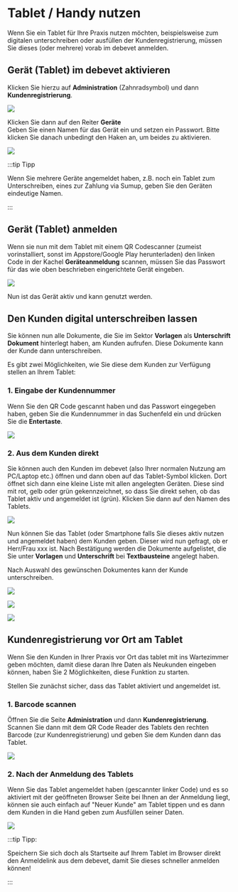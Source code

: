 # Tablet / Handy nutzen

Wenn Sie ein Tablet für Ihre Praxis nutzen möchten, beispielsweise zum digitalen unterschreiben oder ausfüllen der Kundenregistrierung,
müssen Sie dieses (oder mehrere) vorab im debevet anmelden.  

## Gerät (Tablet) im debevet aktivieren

Klicken Sie hierzu auf
**Administration** (Zahnradsymbol) und dann **Kundenregistrierung**.

![](../../static/img/erweiterungen/geraete_registrierung1.png)

Klicken Sie dann auf den Reiter **Geräte**   
Geben Sie einen Namen für das Gerät ein und setzen ein Passwort. Bitte klicken Sie danach unbedingt den Haken an, um beides zu aktivieren.

![](../../static/img/erweiterungen/geraete_registrierung2.png)

:::tip   Tipp

Wenn Sie mehrere Geräte angemeldet haben, z.B. noch ein Tablet zum Unterschreiben, eines zur Zahlung via Sumup, geben Sie den Geräten eindeutige Namen.

:::

## Gerät (Tablet) anmelden 

Wenn sie nun mit dem Tablet mit einem QR Codescanner (zumeist vorinstalliert, sonst im Appstore/Google Play herunterladen) den linken 
Code in der Kachel  **Geräteanmeldung** scannen, müssen Sie das Passwort für das wie oben beschrieben eingerichtete Gerät eingeben.  

![](../../static/img/Admin/tablet_anmeldung_screen.png)

Nun ist das Gerät aktiv und kann genutzt werden. 

## Den Kunden digital unterschreiben lassen  

Sie können nun alle Dokumente, die Sie im Sektor **Vorlagen** als **Unterschrift Dokument** hinterlegt haben, am Kunden aufrufen. 
Diese Dokumente kann der Kunde dann unterschreiben.  

Es gibt zwei Möglichkeiten, wie Sie diese dem Kunden zur Verfügung stellen an Ihrem Tablet:

### 1. Eingabe der Kundennummer  

Wenn Sie den QR Code gescannt haben und das Passwort eingegeben haben, geben Sie die Kundennummer in das Suchenfeld ein und drücken Sie die **Entertaste**.  

![](../../static/img/Admin/tablet_neukunde_screen.png)

### 2. Aus dem Kunden direkt  

Sie können auch den Kunden im debevet (also Ihrer normalen Nutzung am PC/Laptop etc.) öffnen und dann oben auf das Tablet-Symbol klicken.
Dort öffnet sich dann eine kleine Liste mit allen angelegten Geräten. Diese sind mit rot, gelb oder grün gekennzeichnet, so dass Sie direkt sehen,
ob das Tablet aktiv und angemeldet ist (grün). Klicken Sie dann auf den Namen des Tablets.  

![](../../static/img/Admin/tablet_nutzung2.png)  

Nun können Sie das Tablet (oder Smartphone falls Sie dieses aktiv nutzen und angemeldet haben) dem Kunden geben. Dieser wird nun gefragt, ob er
Herr/Frau xxx ist. Nach Bestätigung werden die Dokumente aufgelistet, die Sie unter **Vorlagen** und **Unterschrift** bei **Textbausteine** angelegt haben.

Nach Auswahl des gewünschen Dokumentes kann der Kunde unterschreiben.

![](../../static/img/Admin/tablet_nutzung_kunde.png)  

![](../../static/img/Admin/tablet_docs.png)  

![](../../static/img/Admin/tablet_signed.png)

## Kundenregistrierung vor Ort am Tablet  

Wenn Sie den Kunden in Ihrer Praxis vor Ort das tablet mit ins Wartezimmer geben möchten, damit diese daran Ihre Daten als Neukunden
eingeben können, haben Sie 2 Möglichkeiten, diese Funktion zu starten.

Stellen Sie zunächst sicher, dass das Tablet aktiviert und angemeldet ist. 

### 1. Barcode scannen  

Öffnen Sie die Seite **Administration** und dann **Kundenregistrierung**. Scannen Sie dann mit dem QR Code Reader des Tablets den rechten
Barcode (zur Kundenregistrierung) und geben Sie dem Kunden dann das Tablet.

![](../../static/img/Admin/tablet_scan_zur_reg.png)

### 2. Nach der Anmeldung des Tablets

Wenn Sie das Tablet angemeldet haben (gescannter linker Code) und es so aktiviert mit der geöffneten Browser Seite bei Ihnen an der
Anmeldung liegt, können sie auch einfach auf "Neuer Kunde" am Tablet tippen und es dann dem Kunden in die Hand geben zum Ausfüllen seiner Daten.  

![](../../static/img/Admin/tablet_neukunde_screen.png)


:::tip Tipp:

Speichern Sie sich doch als Startseite auf Ihrem Tablet im Browser direkt den Anmeldelink aus dem debevet, damit Sie dieses schneller
anmelden können!  

:::   


